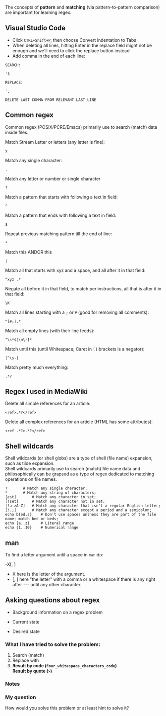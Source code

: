 The concepts of **pattern** and **matching** (via pattern-to-pattern comparison) are important for learning regex.

## Visual Studio Code

* Click `CTRL+Shift+P`, then choose Convert indentation to Tabs
* When deleting all lines, hitting Enter in the replace field might not be enough and we'll need to click the replace button instead
* Add comma in the end of each line:

```
SEARCH:

'$

REPLACE:

',

DELETE LAST COMMA FROM RELEVANT LAST LINE
```

## Common regex

Common regex (POSIX/PCRE/Emacs) primarily use to search (match) data inside files.

Match Stream Letter or letters (any letter is fine):

```
x
```

Match any single character:

```
.
```

Match any letter or number or single character

```
?
```

Match a pattern that starts with following a text in field:

```
^
```

Match a pattern that ends with following a text in field:

```
$
```

Repeat previous matching pattern till the end of line:

```
*
```

Match this ANDOR this

```
|
```

Match all that starts with xyz and a space, and all after it in that field:

```
^xyz .*
```

Negate all before it in that field, to match per instructions, all that is after it in that field:

```
\K
```

Match all lines starting with a `;` or `#` (good for removing all comments):

```
^[#;].*
```

Match all empty lines (with their line feeds):

```
^\s*$[\n\r]*
```

Match until this (until Whitespace; Caret in `[]` brackets is a negator):

```
[^\s-]
```

Match pretty much everything:

```
.*?
```	

## Regex I used in MediaWiki

Delete all simple references for an article:

```
<ref>.*?</ref>
```

Delete all complex references for an article (HTML has some attributes):

```
<ref .*?>.*?</ref>
```

## Shell wildcards

Shell wildcards (or shell globs) are a type of shell (file name) expansion, such as tilde expansion.<br>
Shell wildcards primarily use to search (match) file name data and philosophically can be grapsed as a type of regex dedicated to matching operations on file names.

	? 		# Match any single character;
	* 		# Match any string of characters;
	[est] 		# Match any character in set;
	[!set] 		# Match any character not in set;
	[!a-zA-Z] 	# Match any character that isn't a regular English letter;
	[!.;] 		# Match any character except a period and a semicolon;
	echo b{ed,s} 	# Don't use spaces unlness they are part of the file name; match bed or beds;
	echo {a..z} 	# Literal range
	echo {1..10} 	# Numerical range

## man

To find a letter argument until a space in `man` do:

-X[, ]

* X here is the letter of the argument.
* [, ] here "the letter" with a comma or a whitespace if there is any right after --- until any other character.


## Asking questions about regex

* Background information on a regex problem

* Current state
* Desired state

### What I have tried to solve the problem:

1. Search (match)
1. Replace with
1. **Result by code (`Four_whitespace_characters_code`)**<br>
   **Result by quote (`>`)**

### Notes

### My question

How would you solve this problem or at least hint to solve it?
